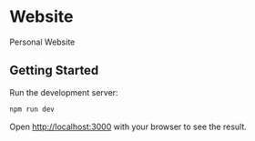 # Website
Personal Website

## Getting Started

Run the development server:

```bash
npm run dev
```

Open [http://localhost:3000](http://localhost:3000) with your browser to see the result.